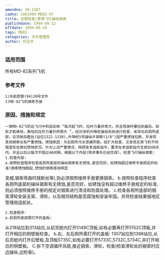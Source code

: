 ```yaml
---
amendno: 39-1287
cadno: CAD1994-MD82-07
title: 定期检查/更换飞行操纵钢索
publishdate: 1994-09-22
effdate: 1994-09-24
tags: MD82
categories: 华东管理局
author: 何正华
---
```


### 适用范围 
所有MD-82系列飞机

<!--more-->
### 参考文件
    1)东航质管(94)20号文件
    2)MD-82飞机维修手册

### 原因、措施和规定 
    一架MD-82飞机在飞行中机组反映 “每次起飞时，拉杆力量非常大，并且驾驶杆要拉到最后，前轮才能离地，离地后拉杆力量仍然很大 ”。经对该机升降舵操纵系统进行检查，发现右后厕所底部，后货舱后壁处(站位1322-1338),升降舵5号操纵片钢索(1/8")因严重锈蚀拉断，并发现其他钢索也有严重锈蚀。锈蚀原因：为后厕所污水泄漏所致。经扩大检查，又发现五架飞机不同程度存在类似锈蚀状况。针对上述严重情况，特颁发本适航指令，要求在本适航指令生效后60天内，并且以后以每次不超过4A间隔，根据以下内容(除非事先已经完成)，检查飞行操纵钢索: 
    1.检查内容: 
    a.按照检查程序检查各厕所底部的操纵钢索有无锈蚀,是否完好。如锈蚀超过维修手册规定的标准(钢索锈蚀鼓起,锈蚀的钢索直径明显
  
变细,钢索弯曲时就断丝等),则必须按照维修手册更换钢索。 
    b.按照检查程序检查各厕所底部的操纵钢索有无锈蚀,是否完好。如锈蚀没有超过维修手册规定的标准,则必须按照维修手册的规定对钢索进行清洁和防腐处理。 
    c.检查各厕所底部的钢索滑轮安装支架、滑轮，以及相邻结构是否腐蚀和安装牢固。并将检查结果报地区管理局适航处。 

    2.检查程序: 
    a.前厕所底部需打开的盖板: 
从218站位到313站位,从前货舱内打开5149C顶板,如有必要再打开5152C顶板,并打开相应的侧壁板检查。 
    b.右、左后厕所需打开的盖板: 
1307站位到1388站位,从后货舱内打开后壁板,及顶板5735C,如有必要打开5733C,5732C,5734C,并打开相应的侧壁板。 
    C.拆下空调循环风扇,接近钢索、滑轮，检查(检查滑轮处的钢索时应边操纵,边检查)。
